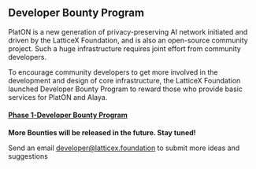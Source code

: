 ## Developer Bounty Program

PlatON is a new generation of privacy-preserving AI network initiated and driven by the LatticeX Foundation, and is also an open-source community project. Such a huge infrastructure requires joint effort from community developers. 

To encourage community developers to get more involved in the development and design of core infrastructure, the LatticeX Foundation launched Developer Bounty Program to reward those who provide basic services for PlatON and Alaya.



#### [Phase 1-Developer Bounty Program](https://github.com/LatticeX-Foundation/dev-bounties/blob/c8513aff4a7f03cbc0f765b1a3e32a9a3716d55a/Developer%20Bounty%20Program(Phase-I).md)



**More Bounties will be released in the future. Stay tuned!**



Send an email [developer@latticex.foundation](mailto:developer@latticex.foundation) to submit more ideas and suggestions



